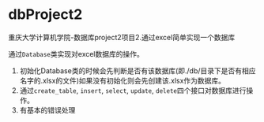 # dbProject2
重庆大学计算机学院-数据库project2项目2.通过excel简单实现一个数据库

通过`Database`类实现对excel数据库的操作。

1. 初始化Database类的时候会先判断是否有该数据库(即./db/目录下是否有相应名字的.xlsx的文件)如果没有初始化则会先创建该.xlsx作为数据库。
2. 通过`create_table`, `insert`, `select`, `update`, `delete`四个接口对数据库进行操作。
3. 有基本的错误处理
